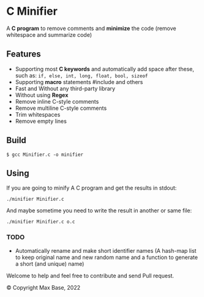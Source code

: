 # C Minifier

A **C program** to remove comments and **minimize** the code (remove whitespace and summarize code)

## Features

- Supporting most **C keywords** and automatically add space after these, such as: `if, else, int, long, float, bool, sizeof`
- Supporting **macro** statements #include and others
- Fast and Without any third-party library
- Without using **Regex**
- Remove inline C-style comments
- Remove multiline C-style comments
- Trim whitespaces
- Remove empty lines

## Build

```
$ gcc Minifier.c -o minifier
```

## Using

If you are going to minify A C program and get the results in stdout:

```
./minifier Minifier.c
```

And maybe sometime you need to write the result in another or same file:

```
./minifier Minifier.c o.c
```

### TODO

- Automatically rename and make short identifier names (A hash-map list to keep original name and new random name and a function to generate a short (and unique) name)

Welcome to help and feel free to contribute and send Pull request.

© Copyright Max Base, 2022
